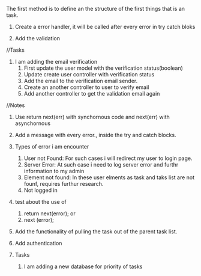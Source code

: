 The first method is to define an the structure of the first things that is an task.

1. Create a error handler, it will be called after every error in try catch bloks

2. Add the validation

//Tasks

1. I am adding the email verification
   1. First update the user model with the verification status(boolean)
   2. Update create user controller with verification status
   3. Add the email to the verification email sender.
   4. Create an another controller to user to verify email
   5. Add another controller to get the validation email again

//Notes

1. Use
   return next(err) with synchornous code and
   next(err) with asynchornous

2. Add a message with every error., inside the try and catch blocks.

3. Types of error i am encounter

   1. User not Found: For such cases i will redirect my user to login page.
   2. Server Error: At such case i need to log server error and furthr information to my admin
   3. Element not found: In these user elments as task and taks list are not founf, requires furthur research.
   4. Not logged in

4. test about the use of

   1. return next(error); or
   2. next (error);

5. Add the functionality of pulling the task out of the parent task list.

6. Add authentication

7. Tasks
   1. I am adding a new database for priority of tasks
